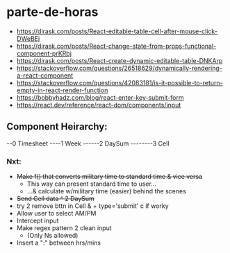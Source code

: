 # parte-de-horas
  - https://dirask.com/posts/React-editable-table-cell-after-mouse-click-DWeBEj
  - https://dirask.com/posts/React-change-state-from-props-functional-component-prKRbj
  - https://dirask.com/posts/React-create-dynamic-editable-table-DNKArp
  - https://stackoverflow.com/questions/26518629/dynamically-rendering-a-react-component
  - https://stackoverflow.com/questions/42083181/is-it-possible-to-return-empty-in-react-render-function
  - https://bobbyhadz.com/blog/react-enter-key-submit-form
  - https://react.dev/reference/react-dom/components/input

## Component Heirarchy:
--0 Timesheet
----1 Week
------2 DaySum
--------3 Cell

### Nxt:
 - ~~Make f() that converts military time to standard time & vice versa~~
   * This way can present standard time to user...
   * ...& calculate w/military time (easier) behind the scenes
 - ~~Send Cell data ^ 2 DaySum~~
 - try 2 remove bttn in Cell & + type='submit' c if worky
 - Allow user to select AM/PM
 - Intercept input
 - Make regex pattern 2 clean input 
   * (Only Ns allowed)
 - Insert a ":" between hrs/mins